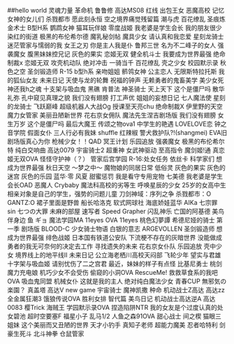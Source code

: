 ##hello world
灵魂力量
革命机
鲁鲁修
高达MS08
红线
出包王女
恶魔高校
记忆女神的女儿们
杀戮都市
愿此刻永恒
空之境界痛觉残留篇
潮与虎
百花缭乱
圣痕炼金术士
B型H系
鹦鹉女神
猫耳玩伴娘
零度战姬
我老婆是学生会长
我的朋友很少
染红的街道
极黑的布伦希尔德
魔乳秘剑帖
魔具少女
请认真和我恋爱
星刻龙骑士
迷茫管家与懦弱的我
女王之刃
你是主人我是仆
鲁邦三世 名为不二峰子的女人
强袭魔女
腹黑妹妹控兄记
灰色的果实
恋姬无双
健全机斗士
我要成为世界最强
绝命制裁x
恋姬无双
攻壳机动队
绝对冲击
一骑当千
百花缭乱
壳之少女
校园默示录
秋色之空
圣剑锻造师
R-15
b型h系
亲吻姐姐
鹡鸰女神
公主恋人
无限斯特拉托斯
我的狐仙女友
未来日记
天使与龙的轮舞
祝福的钟声
无赖勇者的鬼畜美学
美少女死神还我h之魂
十支架与吸血鬼
黑礁
肯普法
神圣骑士
天上天下
这个是僵尸吗
散华礼弥
孔中窥见真理之貌
我们没有翅膀
打工声优
姐姐的妄想日记
七人魔法使
星刻的龙骑士
飞跃巅峰
超级机器人大战Og
授课至天亮chu
绝命制裁X
伊里野的天空
魔力女管家
美丽丑陋新世界
花右京女佣队
魔法先生涅吉剧场版 
我们没有翅膀
女生万岁 
这个是僵尸吗 
最后大魔王
传颂之物ova1
中学生的艳遇
LOVELOVE恋
钟之音学院
假面女仆
三人行必有我妹 
shuffle
红辣椒
警犬救护队?!(shangmei)
EVA旧剧场版真心为你
枪械少女！！QAD
冥王计划
乐园追放
强袭魔女
极黑的布伦希尔特
纯白交响曲
高达0079
宇宙骑士2 
超重神 
女武神驱动
至高指令 
魔剑姬!通
真恋姬无双OVA
怪怪守护神（？）
管家后宫学园
R-16:处女任务
依丝卡
科学家们
想成为世界最强
秋日天空 ～梦之中～
魔物娘的同居日常
低俗灵
灰色的果实
灰色的迷宫
灰色的乐园
蓝华·零
风夏
甜蜜惩罚 我是看守专用宠物 
七美德 
我老婆是学生会长OAD 
恶魔人 Crybaby 
魔法科高校的劣等生 呼唤星辰的少女 
25岁的女高中生
相亲对象是自己的学生，强势的问题儿童 
刀剑神域：序列之争 
杀戮都市：O GANTZ:O
裙子里面是野兽
船长哈洛克
软式网球社
海底娇娃蓝华 AIKa
七宗罪 sin 七つの大罪
未麻的部屋
速写者 Speed Grapher
闪乱神乐
亡国的阿基德
美鸟伴身边
鱼 ギョ
魔法学园MA
11eyes OVA 11eyes 桃色幻夢譚
希德尼娅的骑士 第一季
剧场版 BLOOD-C 
少女骑士物语 
白银的意志 ARGEVOLLEN
圣剑锻造师
想成为世界最强
绯色战姬
日本国有铁道公安队
下流梗不存在的灰暗世界
没能做成勇者的我无可奈何的决定去工作
寻找遗失的未来 
花右京女仆队 
乐园追放
壳中少女 
境界线上的地平线Ⅱ
未来日记
公立海老栖川高校天闷部
飞轮少年
望实与君雄
十字架与吸血姬
请别忧伤了二之宫君
最近，妹妹的样子有点怪
比基尼勇士
桃剑
魔力充电娘
机巧少女不会受伤
偷窥的小洞OVA
RescueMe! 救救草食系的我吧 OVA
吸血鬼同盟
机械女仆 
这就是我的主人
绝对纯白魔法少女
青春CUP
無邪気の楽園？
真盖塔
高达V
new game
宇宙骑士
魔神凯撒
种命
机动战士Z高达
高达zz
全金属狂潮3
饿狼传说OVA
胜利女排
智代篇
美鸟日记
机动战士高达逆A
高达0083
樱Trick
海贼王
学园默示录OVA
捏造陷阱NTR
我的女友是个过度认真的处女碧池
超时空要塞F
福星小子
乱马1/2
人鱼之森91OVA
甜心战士
间之楔
猫眼三姐妹
这个美丽而又丑陋的世界
天才小钓手
真知子老师
超能力魔美
忍者哈特利
剑豪生死斗
北斗神拳
仓鼠管家
